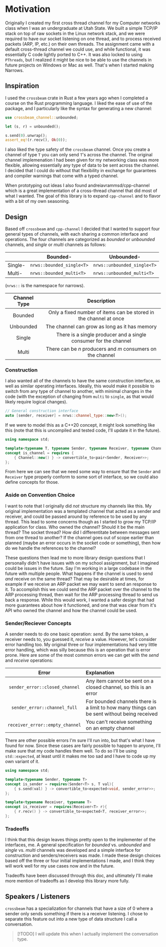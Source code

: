 # Motivation

Originally I created my first cross thread channel for my Computer networks class when I was
an undergraduate at Utah State. We built a simple TCP/IP stack on top of raw sockets in the
Linux network stack, and we were required to have our socket listening on one thread, and to
process received packets (ARP, IP, etc.) on their own threads. The assignment came
with a default cross-thread channel we could use, and while functional, it was essentially C code
lightly ported to C++. It was also locked to using `PThreads`, but I realized it might be nice to
be able to use the channels in future projects on Windows or Mac as well. That's when I
started making Narrows.

## Inspiration

I used the `crossbeam` crate in Rust a few years ago when I completed a course on the Rust
programming language. I liked the ease of use of the package, and I particularly like the
syntax for generating a new channel:

```rust
use crossbeam_channel::unbounded;

let (s, r) = unbounded();

s.send(0).unwrap();
assert_eq!(r.recv(), Ok(0));
```

I also liked the type safety of the `crossbeam` channel. Once you create a channel of type `T` you can only
send `T`'s across the channel.  The original channel implemenation I had been given for my networking
class was more flexible, allowing essentially any type of data to be sent across the channel. I decided
that I could do without that flexibility in exchange for guarantees and compiler warnings that come with
a typed channel.

When prototyping out ideas I also found andreiavrammsd/cpp-channel which is a great implementation
of a cross-thread channel that did most of what I wanted. The goal of this library is to expand
`cpp-channel` and to flavor with a bit of my own seasoning.

## Design

Based off `crossbeam` and `cpp-channel` I decided that I wanted to support four general types of
channels, with each sharing a common interface and operations. The four channels are categorized
as _bounded_ or _unbounded_ channels, and _single_ or _multi_ channels as follows:

|         | Bounded-                  | Unbounded-                  |
| ------- | ------------------------- | --------------------------- |
| Single- | `nrws::bounded_single<T>` | `nrws::unbounded_single<T>` |
| Multi-  | `nrws::bounded_multi<T>`  | `nrws::unbounded_multi<T>`  |

(`nrws::` is the namespace for narrows).

| Channel Type |                            Description                            |
| :----------: | :---------------------------------------------------------------: |
|   Bounded    | Only a fixed number of items can be stored in the channel at once |
|  Unbounded   |           The channel can grow as long as it has memory           |
|    Single    | There is a single producer and a single consumer for the channel  |
|    Multi     |    There can be $n$ producers and $m$ consumers on the channel    |

### Construction

I also wanted all of the channels to have the same construction interface, as well as similar
operating interfaces. Ideally, this would make it possible to switch from any type of channel
to another, with minimal changes in the code (with the exception of changing from `multi` to
`single`, as that would likely require logical changes).

```cpp
// General construction interface
auto [sender, receiver] = nrws::channel_type::new<T>();
```

If we were to model this as a C++20 concept, it might look something like this (note that this
is uncompiled and tested code, I'll update it in the future).

```cpp
using namespace std;

template<typename T, typename Sender, typename Receiver, typename Channel>
concept is_channel = requires {
    { Channel::new() } -> convertible_to<pair<Sender, Receiver>>;
};
```

From here we can see that we need some way to ensure that the `Sender` and `Receiver` type
properly conform to some sort of interface, so we could also define concepts for those.

### Aside on Convention Choice

I want to note that I originally did _not_ structure my channels like this. My original
implementation was a templated channel that acted as a sender and receiver, and could be
passed around by reference to be used by any thread. This lead to some concerns though as I
started to grow my TCP/IP application for class. Who owned the channel? Should it be the
main thread? The socket thread? How did I differentitate between messages sent from one
thread to another? If the channel goes out of scope earlier than planned (maybe an error
occurs in the socket code or something), then how do we handle the references to the channel?

These questions then lead me to more library design questions that I personally didn't
have issues with on my school assignment, but I imagined could be issues in the future. Say
I'm working in a large codebase in the future with multiple people. What happens if the channel
is used to send _and_ receive on the same thread? That may be desirable at times, for example
if we receive an ARP packet we may want to send an response to it. To accomplish this we could
send the ARP packet over the channel to the ARP processing thread, then wait for the ARP
processing thread to send us back a response. While this would work, I wanted a safer design
that had more guarantees about how it functioned, and one that was clear from it's API who
owned the channel and how the channel could be used.

### Sender/Reciever Concepts

A sender needs to do one basic operation: _send_. By the same token, a receiver needs to, you
guessed it, _receive_ a value. However, let's consider error handling too. My original three
or four implementations had very little error handling, which was silly because this is an
operation that is error prone. Here are some of the most common errors we can get with the
_send_ and _receive_ operations:

|              Error              | Explanation                                                                                 |
| :-----------------------------: | :------------------------------------------------------------------------------------------ |
| `sender_error::closed_channel`  | Any item cannot be sent on a closed channel, so this is an error                            |
|  `sender_error::channel_full`   | For bounded channels there is a limit to how many things can be sent without being received |
| `receiver_error::empty_channel` | You can't receive something on an empty channel                                             |

There are other possible errors I'm sure I'll run into, but that's what I have found for
now. Since these cases are fairly possible to happen to anyone, I'll make sure that my code
handles them well. To do so I'll be using `std::expected`, at least until it makes me too sad 
and I have to code up my own variant of it.

```cpp
using namespace std;

template<typename Sender, typename T>
concept is_sender = requires(Sender<T> s, T val){
    { s.send(val) } -> convertible_to<expected<void, sender_error>>;
};

template<typename Receiver, typename T>
concept is_receiver = requires(Receiver<T> r){
    { r.recv() } -> convertible_to<expected<T, receiver_error>>;
};
```

### Tradeoffs

I think that this design leaves things pretty open to the implementer of the interfaces, me. A
general specification for _bounded_ vs. _unbounded_ and _single_ vs. _multi_ channels was
developed and a simple interface for construction and senders/receivers was made. I made these
design choices based off the three or four initial implementations I made, and I think they
will work well for my use cases now and in the future.

Tradeoffs have been discussed through this doc, and ultimately I'll make more mention of
tradeoffs as I develop this library more fully.

## Speakers / Listeners

`crossbeam` has a specialization for channels that have a size of 0 where a sender only sends
something if there is a receiver listening. I chose to separate this feature out into a new
type of data structure I call a conversation.

> [!TODO]
> I will update this when I actually implement the conversation type.
